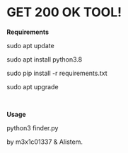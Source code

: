 <h1>GET 200 OK TOOL!</h1>

<p><b>Requirements</p></b>
	<p>sudo apt update</p>
	<p>sudo apt install python3.8</p>
	<p>sudo pip install -r requirements.txt</p>
	<p>sudo apt upgrade</p>
<br>
<p><b>Usage</p></b>
	<p>python3 finder.py</p>

<p>by m3x1c01337 & Alistem.</p>


